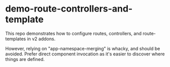 # demo-route-controllers-and-template

This repo demonstrates how to configure routes, controllers, and route-templates in v2 addons.

However, relying on "app-namespace-merging" is whacky, and should be avoided. Prefer direct component invocation as it's easier to discover where things are defined.
